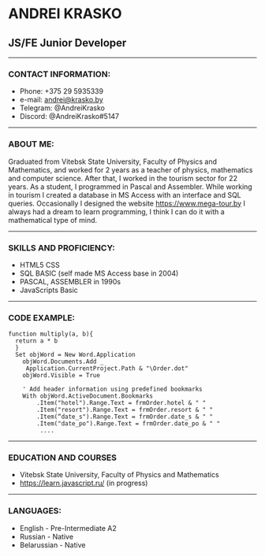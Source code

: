 # ANDREI KRASKO
## JS/FE Junior Developer
____
### CONTACT INFORMATION: 
* Phone: +375 29 5935339
* e-mail: andrei@krasko.by
* Telegram: @AndreiKrasko
* Discord: @AndreiKrasko#5147

____
### ABOUT ME:
Graduated from Vitebsk State University, Faculty of Physics and Mathematics, and worked for 2 years as a teacher of physics, mathematics and computer science. After that, I worked in the tourism sector for 22 years. 
As a student, I programmed in Pascal and Assembler. 
While working in tourism I created a database in MS Access with an interface and SQL queries. Occasionally I designed the website https://www.mega-tour.by 
I always had a dream to learn programming, I think I can do it with a mathematical type of mind. 

----
### SKILLS AND PROFICIENCY:
* HTML5 CSS
* SQL BASIC (self made MS Access base in 2004)
* PASCAL, ASSEMBLER in 1990s
* JavaScripts Basic

----
### CODE EXAMPLE:
```
function multiply(a, b){
  return a * b
  }
  Set objWord = New Word.Application
    objWord.Documents.Add _
     Application.CurrentProject.Path & "\Order.dot"
    objWord.Visible = True
    
    ' Add header information using predefined bookmarks
    With objWord.ActiveDocument.Bookmarks
        .Item("hotel").Range.Text = frmOrder.hotel & " "
        .Item("resort").Range.Text = frmOrder.resort & " "
        .Item(“date_s").Range.Text = frmOrder.date_s & " "
        .Item("date_po").Range.Text = frmOrder.date_po & " "
         ....

```

----
### EDUCATION AND COURSES
* Vitebsk State University, Faculty of Physics and Mathematics 
* https://learn.javascript.ru/ (in progress)


----
### LANGUAGES:
* English - Pre-Intermediate A2
* Russian - Native
* Belarussian - Native
